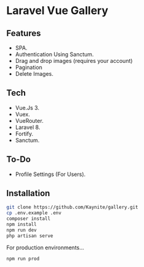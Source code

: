 # Laravel Vue Gallery

## Features

-   SPA.
-   Authentication Using Sanctum.
-   Drag and drop images (requires your account)
-   Pagination
-   Delete Images.

## Tech

-   Vue.Js 3.
-   Vuex.
-   VueRouter.
-   Laravel 8.
-   Fortify.
-   Sanctum.

## To-Do

-   Profile Settings (For Users).

## Installation

```sh
git clone https://github.com/Kaynite/gallery.git
cp .env.example .env
composer install
npm install
npm run dev
php artisan serve
```

For production environments...

```sh
npm run prod
```
